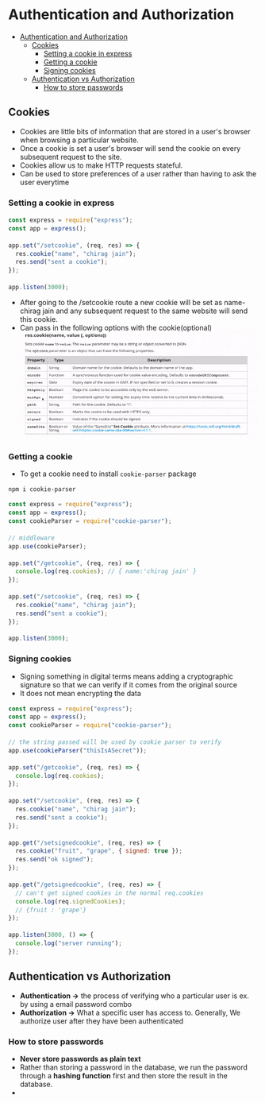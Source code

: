 # Authentication and Authorization

- [Authentication and Authorization](#authentication-and-authorization)
  - [Cookies](#cookies)
    - [Setting a cookie in express](#setting-a-cookie-in-express)
    - [Getting a cookie](#getting-a-cookie)
    - [Signing cookies](#signing-cookies)
  - [Authentication vs Authorization](#authentication-vs-authorization)
    - [How to store passwords](#how-to-store-passwords)

## Cookies

- Cookies are little bits of information that are stored in a user's browser when browsing a particular website.
- Once a cookie is set a user's browser will send the cookie on every subsequent request to the site.
- Cookies allow us to make HTTP requests stateful.
- Can be used to store preferences of a user rather than having to ask the user everytime

### Setting a cookie in express

```javascript
const express = require("express");
const app = express();

app.set("/setcookie", (req, res) => {
  res.cookie("name", "chirag jain");
  res.send("sent a cookie");
});

app.listen(3000);
```

- After going to the /setcookie route a new cookie will be set as name-chirag jain and any subsequent request to the same website will send this cookie.
- Can pass in the following options with the cookie(optional)
  ![](./diagrams/authentication/cookieoptions.png)

### Getting a cookie

- To get a cookie need to install `cookie-parser` package

```
npm i cookie-parser
```

```javascript
const express = require("express");
const app = express();
const cookieParser = require("cookie-parser");

// middleware
app.use(cookieParser);

app.set("/getcookie", (req, res) => {
  console.log(req.cookies); // { name:'chirag jain' }
});

app.set("/setcookie", (req, res) => {
  res.cookie("name", "chirag jain");
  res.send("sent a cookie");
});

app.listen(3000);
```

### Signing cookies

- Signing something in digital terms means adding a cryptographic signature so that we can verify if it comes from the original source
- It does not mean encrypting the data

```javascript
const express = require("express");
const app = express();
const cookieParser = require("cookie-parser");

// the string passed will be used by cookie parser to verify
app.use(cookieParser("thisIsASecret"));

app.set("/getcookie", (req, res) => {
  console.log(req.cookies);
});

app.set("/setcookie", (req, res) => {
  res.cookie("name", "chirag jain");
  res.send("sent a cookie");
});

app.get("/setsignedcookie", (req, res) => {
  res.cookie("fruit", "grape", { signed: true });
  res.send("ok signed");
});

app.get("/getsignedcookie", (req, res) => {
  // can't get signed cookies in the normal req.cookies
  console.log(req.signedCookies);
  // {fruit : 'grape'}
});

app.listen(3000, () => {
  console.log("server running");
});
```

## Authentication vs Authorization

- **Authentication ->** the process of verifying who a particular user is ex. by using a email password combo
- **Authorization ->** What a specific user has access to. Generally, We authorize user after they have been authenticated

### How to store passwords

- **Never store passwords as plain text**
- Rather than storing a password in the database, we run the password through a **hashing function** first and then store the result in the database.
-
